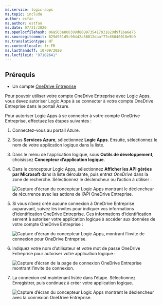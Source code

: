 ```yaml
---
ms.service: logic-apps
ms.topic: include
author: ecfan
ms.author: estfan
ms.date: 07/21/2020
ms.openlocfilehash: 06a503e800309d8689735417931820d9f16a6e75
ms.sourcegitcommit: 829d951d5c90442a38012daaf77e86046018e5b9
ms.translationtype: HT
ms.contentlocale: fr-FR
ms.lasthandoff: 10/09/2020
ms.locfileid: "87102641"
---
```

## <a name="prerequisites"></a>Prérequis

* Un compte [OneDrive Entreprise](https://OneDrive.com) 

Pour pouvoir utiliser votre compte OneDrive Entreprise avec Logic Apps, vous devez autoriser Logic Apps à se connecter à votre compte OneDrive Entreprise dans le portail Azure.

Pour autoriser Logic Apps à se connecter à votre compte OneDrive Entreprise, effectuez les étapes suivantes :  

1. Connectez-vous au portail Azure. 

1. Sous **Services Azure**, sélectionnez **Logic Apps**. Ensuite, sélectionnez le nom de votre application logique dans la liste.

1. Dans le menu de l’application logique, sous **Outils de développement**, choisissez **Concepteur d’application logique**.

1. Dans le concepteur Logic Apps, sélectionnez **Afficher les API gérées par Microsoft** dans la liste déroulante, puis entrez *OneDrive* dans la zone de recherche. Sélectionnez le déclencheur ou l’action à utiliser :  

   ![Capture d’écran du concepteur Logic Apps montrant le déclencheur de récurrence avec les actions de l’API OneDrive Entreprise.](./media/connectors-create-api-onedriveforbusiness/onedriveforbusiness-1.png)

2. Si vous n’avez créé aucune connexion à OneDrive Entreprise auparavant, suivez les invites pour indiquer vos informations d’identification OneDrive Entreprise. Ces informations d’identification servent à autoriser votre application logique à accéder aux données de votre compte OneDrive Entreprise :  

   ![Capture d’écran du concepteur Logic Apps, montrant l’invite de connexion pour OneDrive Entreprise.](./media/connectors-create-api-onedriveforbusiness/onedriveforbusiness-2.png)

3. Indiquez votre nom d’utilisateur et votre mot de passe OneDrive Entreprise pour autoriser votre application logique :  

   ![Capture d’écran de la page de connexion OneDrive Entreprise montrant l’invite de connexion.](./media/connectors-create-api-onedriveforbusiness/onedriveforbusiness-3.png)   

4. La connexion est maintenant listée dans l’étape. Sélectionnez Enregistrer, puis continuez à créer votre application logique. 

   ![Capture d’écran du concepteur Logic Apps montrant le déclencheur avec la connexion OneDrive Entreprise.](./media/connectors-create-api-onedriveforbusiness/onedriveforbusiness-4.png)   
